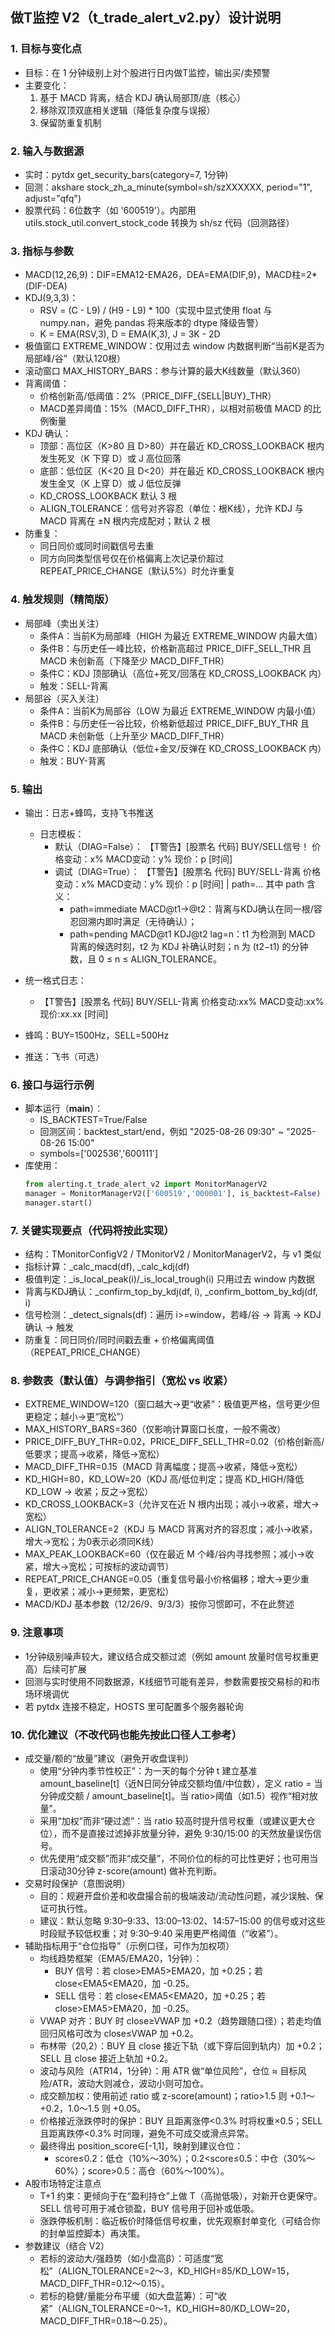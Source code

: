 ## 做T监控 V2（t_trade_alert_v2.py）设计说明

### 1. 目标与变化点
- 目标：在 1 分钟级别上对个股进行日内做T监控，输出买/卖预警
- 主要变化：
  1) 基于 MACD 背离，结合 KDJ 确认局部顶/底（核心）
  2) 移除双顶双底相关逻辑（降低复杂度与误报）
  3) 保留防重复机制

### 2. 输入与数据源
- 实时：pytdx get_security_bars(category=7, 1分钟)
- 回测：akshare stock_zh_a_minute(symbol=sh/szXXXXXX, period="1", adjust="qfq")
- 股票代码：6位数字（如 '600519'）。内部用 utils.stock_util.convert_stock_code 转换为 sh/sz 代码（回测路径）

### 3. 指标与参数
- MACD(12,26,9)：DIF=EMA12-EMA26，DEA=EMA(DIF,9)，MACD柱=2*(DIF-DEA)
- KDJ(9,3,3)：
  - RSV = (C - L9) / (H9 - L9) * 100（实现中显式使用 float 与 numpy.nan，避免 pandas 将来版本的 dtype 降级告警）
  - K = EMA(RSV,3), D = EMA(K,3), J = 3K - 2D
- 极值窗口 EXTREME_WINDOW：仅用过去 window 内数据判断“当前K是否为局部峰/谷”（默认120根）
- 滚动窗口 MAX_HISTORY_BARS：参与计算的最大K线数量（默认360）
- 背离阈值：
  - 价格创新高/低阈值：2%（PRICE_DIFF_{SELL|BUY}_THR）
  - MACD差异阈值：15%（MACD_DIFF_THR），以相对前极值 MACD 的比例衡量
- KDJ 确认：
  - 顶部：高位区（K>80 且 D>80）并在最近 KD_CROSS_LOOKBACK 根内发生死叉（K 下穿 D）或 J 高位回落
  - 底部：低位区（K<20 且 D<20）并在最近 KD_CROSS_LOOKBACK 根内发生金叉（K 上穿 D）或 J 低位反弹
  - KD_CROSS_LOOKBACK 默认 3 根
  - ALIGN_TOLERANCE：信号对齐容忍（单位：根K线），允许 KDJ 与 MACD 背离在 ±N 根内完成配对；默认 2 根
- 防重复：
  - 同日同价或同时间戳信号去重
  - 同方向同类型信号仅在价格偏离上次记录价超过 REPEAT_PRICE_CHANGE（默认5%）时允许重复

### 4. 触发规则（精简版）
- 局部峰（卖出关注）
  - 条件A：当前K为局部峰（HIGH 为最近 EXTREME_WINDOW 内最大值）
  - 条件B：与历史任一峰比较，价格新高超过 PRICE_DIFF_SELL_THR 且 MACD 未创新高（下降至少 MACD_DIFF_THR）
  - 条件C：KDJ 顶部确认（高位+死叉/回落在 KD_CROSS_LOOKBACK 内）
  - 触发：SELL-背离
- 局部谷（买入关注）
  - 条件A：当前K为局部谷（LOW 为最近 EXTREME_WINDOW 内最小值）
  - 条件B：与历史任一谷比较，价格新低超过 PRICE_DIFF_BUY_THR 且 MACD 未创新低（上升至少 MACD_DIFF_THR）
  - 条件C：KDJ 底部确认（低位+金叉/反弹在 KD_CROSS_LOOKBACK 内）
  - 触发：BUY-背离

### 5. 输出
- 输出：日志+蜂鸣，支持飞书推送
  - 日志模板：
    - 默认（DIAG=False）：
      【T警告】[股票名 代码] BUY/SELL信号！ 价格变动：x% MACD变动：y% 现价：p [时间]
    - 调试（DIAG=True）：
      【T警告】[股票名 代码] BUY/SELL-背离 价格变动：x% MACD变动：y% 现价：p [时间] | path=…
      其中 path 含义：
      - path=immediate MACD@t1->@t2：背离与KDJ确认在同一根/容忍回溯内即时满足（无待确认）；
      - path=pending MACD@t1 KDJ@t2 lag=n：t1 为检测到 MACD 背离的候选时刻，t2 为 KDJ 补确认时刻；n 为 (t2−t1) 的分钟数，且 0 ≤ n ≤ ALIGN_TOLERANCE。

- 统一格式日志：
  - 【T警告】[股票名 代码] BUY/SELL-背离 价格变动:xx% MACD变动:xx% 现价:xx.xx [时间]
- 蜂鸣：BUY=1500Hz，SELL=500Hz
- 推送：飞书（可选）

### 6. 接口与运行示例
- 脚本运行（__main__）：
  - IS_BACKTEST=True/False
  - 回测区间：backtest_start/end，例如 "2025-08-26 09:30" ~ "2025-08-26 15:00"
  - symbols=['002536','600111']
- 库使用：
  ```python
  from alerting.t_trade_alert_v2 import MonitorManagerV2
  manager = MonitorManagerV2(['600519','000001'], is_backtest=False)
  manager.start()
  ```

### 7. 关键实现要点（代码将按此实现）
- 结构：TMonitorConfigV2 / TMonitorV2 / MonitorManagerV2，与 v1 类似
- 指标计算：_calc_macd(df), _calc_kdj(df)
- 极值判定：_is_local_peak(i)/_is_local_trough(i) 只用过去 window 内数据
- 背离与KDJ确认：_confirm_top_by_kdj(df, i), _confirm_bottom_by_kdj(df, i)
- 信号检测：_detect_signals(df)：遍历 i>=window，若峰/谷 -> 背离 -> KDJ确认 -> 触发
- 防重复：同日同价/同时间戳去重 + 价格偏离阈值（REPEAT_PRICE_CHANGE）

### 8. 参数表（默认值）与调参指引（宽松 vs 收紧）
- EXTREME_WINDOW=120（窗口越大→更“收紧”：极值更严格，信号更少但更稳定；越小→更“宽松”）
- MAX_HISTORY_BARS=360（仅影响计算窗口长度，一般不需改）
- PRICE_DIFF_BUY_THR=0.02，PRICE_DIFF_SELL_THR=0.02（价格创新高/低要求；提高→收紧，降低→宽松）
- MACD_DIFF_THR=0.15（MACD 背离幅度；提高→收紧，降低→宽松）
- KD_HIGH=80，KD_LOW=20（KDJ 高/低位判定；提高 KD_HIGH/降低 KD_LOW → 收紧；反之→宽松）
- KD_CROSS_LOOKBACK=3（允许叉在近 N 根内出现；减小→收紧，增大→宽松）
- ALIGN_TOLERANCE=2（KDJ 与 MACD 背离对齐的容忍度；减小→收紧，增大→宽松；为0表示必须同K线）
- MAX_PEAK_LOOKBACK=60（仅在最近 M 个峰/谷内寻找参照；减小→收紧，增大→宽松；可按标的波动调节）
- REPEAT_PRICE_CHANGE=0.05（重复信号最小价格偏移；增大→更少重复，更收紧；减小→更频繁，更宽松）
- MACD/KDJ 基本参数（12/26/9、9/3/3）按你习惯即可，不在此赘述

### 9. 注意事项
- 1分钟级别噪声较大，建议结合成交额过滤（例如 amount 放量时信号权重更高）后续可扩展
- 回测与实时使用不同数据源，K线细节可能有差异，参数需要按交易标的和市场环境调优
- 若 pytdx 连接不稳定，HOSTS 里可配置多个服务器轮询



### 10. 优化建议（不改代码也能先按此口径人工参考）
- 成交量/额的“放量”建议（避免开收盘误判）
  - 使用“分钟内季节性校正”：为一天的每个分钟 t 建立基准 amount_baseline[t]（近N日同分钟成交额均值/中位数），定义 ratio = 当分钟成交额 / amount_baseline[t]。当 ratio>阈值（如1.5）视作“相对放量”。
  - 采用“加权”而非“硬过滤”：当 ratio 较高时提升信号权重（或建议更大仓位），而不是直接过滤掉非放量分钟，避免 9:30/15:00 的天然放量误伤信号。
  - 优先使用“成交额”而非“成交量”，不同价位的标的可比性更好；也可用当日滚动30分钟 z-score(amount) 做补充判断。
- 交易时段保护（意图说明）
  - 目的：规避开盘价差和收盘撮合前的极端波动/流动性问题，减少误触、保证可执行性。
  - 建议：默认忽略 9:30–9:33、13:00–13:02、14:57–15:00 的信号或对这些时段赋予较低权重；对 9:30–9:40 采用更严格阈值（“收紧”）。
- 辅助指标用于“仓位指导”（示例口径，可作为加权项）
  - 均线趋势框架（EMA5/EMA20，1分钟）：
    - BUY 信号：若 close>EMA5>EMA20，加 +0.25；若 close<EMA5<EMA20，加 -0.25。
    - SELL 信号：若 close<EMA5<EMA20，加 +0.25；若 close>EMA5>EMA20，加 -0.25。
  - VWAP 对齐：BUY 时 close≥VWAP 加 +0.2（趋势跟随口径）；若走均值回归风格可改为 close≤VWAP 加 +0.2。
  - 布林带（20,2）：BUY 且 close 接近下轨（或下穿后回到轨内）加 +0.2；SELL 且 close 接近上轨加 +0.2。
  - 波动与风险（ATR14，1分钟）：用 ATR 做“单位风险”，仓位 ≈ 目标风险/ATR，波动大则减仓，波动小则可加仓。
  - 成交额加权：使用前述 ratio 或 z-score(amount)；ratio>1.5 则 +0.1～+0.2，1.0～1.5 则 +0.05。
  - 价格接近涨跌停时的保护：BUY 且距离涨停<0.3% 时将权重×0.5；SELL 且距离跌停<0.3% 时同理，避免不可成交或滑点异常。
  - 最终得出 position_score∈[-1,1]，映射到建议仓位：
    - score≤0.2：低仓（10%～30%）；0.2<score≤0.5：中仓（30%～60%）；score>0.5：高仓（60%～100%）。
- A股市场特定注意点
  - T+1 约束：更倾向于在“盈利持仓”上做 T（高抛低吸），对新开仓更保守。SELL 信号可用于减仓锁盈，BUY 信号用于回补或低吸。
  - 涨跌停板机制：临近板价时降低信号权重，优先观察封单变化（可结合你的封单监控脚本）再决策。
- 参数建议（结合 V2）
  - 若标的波动大/强趋势（如小盘高β）：可适度“宽松”（ALIGN_TOLERANCE=2～3，KD_HIGH=85/KD_LOW=15，MACD_DIFF_THR=0.12～0.15）。
  - 若标的稳健/量能分布平缓（如大盘蓝筹）：可“收紧”（ALIGN_TOLERANCE=0～1，KD_HIGH=80/KD_LOW=20，MACD_DIFF_THR=0.18～0.25）。
